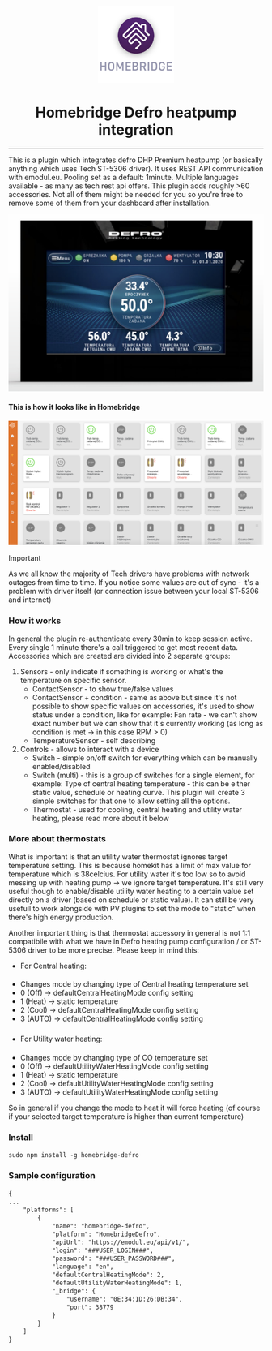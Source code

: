 <p align="center">

<img src="https://github.com/homebridge/branding/raw/latest/logos/homebridge-wordmark-logo-vertical.png" width="150">

</p>

<span align="center">

# Homebridge Defro heatpump integration

</span>


---

This is a plugin which integrates defro DHP Premium heatpump (or basically anything which uses Tech ST-5306 driver). It uses REST API communication with emodul.eu. Pooling set as a default: 1minute. Multiple languages available - as many as tech rest api offers. This plugin adds roughly >60 accessories. Not all of them might be needed for you so you're free to remove some of them from your dashboard after installation.

![Defro ST-5306](https://github.com/tofilskimateusz/homebridge-defro/blob/main/images/defro_screen_1.png?raw=true)

#### This is how it looks like in Homebridge
![Homebridge defro screen](https://github.com/tofilskimateusz/homebridge-defro/blob/main/images/homebridge_defro_screen_1.png?raw=true)

> [!IMPORTANT]
> As we all know the majority of Tech drivers have problems with network outages from time to time. If you notice some values are out of sync - it's a problem with driver itself (or connection issue between your local ST-5306 and internet) 

### How it works
In general the plugin re-authenticate every 30min to keep session active. Every single 1 minute there's a call triggered to get most recent data. Accessories which are created are divided into 2 separate groups:
1. Sensors - only indicate if something is working or what's the temperature on specific sensor.
   - ContactSensor - to show true/false values
   - ContactSensor + condition - same as above but since it's not possible to show specific values on accessories, it's used to show status under a condition, like for example: Fan rate - we can't show exact number but we can show that it's currently working (as long as condition is met -> in this case RPM > 0)
   - TemperatureSensor - self describing
2. Controls - allows to interact with a device
   - Switch - simple on/off switch for everything which can be manually enabled/disabled
   - Switch (multi) - this is a group of switches for a single element, for example: Type of central heating temperature - this can be either static value, schedule or heating curve. This plugin will create 3 simple switches for that one to allow setting all the options.
   - Thermostat - used for cooling, central heating and utility water heating, please read more about it below

### More about thermostats
What is important is that an utility water thermostat ignores target temperature setting. This is because homekit has a limit of max value for temperature which is 38celcius. For utility water it's too low so to avoid messing up with heating pump -> we ignore target temperature. It's still very useful though to enable/disable utility water heating to a certain value set directly on a driver (based on schedule or static value). It can still be very usefull to work alongside with PV plugins to set the mode to "static" when there's high energy production. 

Another important thing is that thermostat accessory in general is not 1:1 compatibile with what we have in Defro heating pump configuration / or ST-5306 driver to be more precise. Please keep in mind this:

* For Central heating:
####
* Changes mode by changing type of Central heating temperature set
* 0 (Off) -> defaultCentralHeatingMode config setting
* 1 (Heat) -> static temperature
* 2 (Cool) -> defaultCentralHeatingMode config setting
* 3 (AUTO) -> defaultCentralHeatingMode config setting
###
* For Utility water heating:
####
* Changes mode by changing type of CO temperature set
* 0 (Off) -> defaultUtilityWaterHeatingMode config setting
* 1 (Heat) -> static temperature
* 2 (Cool) -> defaultUtilityWaterHeatingMode config setting
* 3 (AUTO) -> defaultUtilityWaterHeatingMode config setting

So in general if you change the mode to heat it will force heating (of course if your selected target temperature is higher than current temperature)

### Install

```shell
sudo npm install -g homebridge-defro
```

### Sample configuration
```
{
...
    "platforms": [
        {
            "name": "homebridge-defro",
            "platform": "HomebridgeDefro",
            "apiUrl": "https://emodul.eu/api/v1/",
            "login": "###USER_LOGIN###",
            "password": "###USER_PASSWORD###",
            "language": "en",
            "defaultCentralHeatingMode": 2,
            "defaultUtilityWaterHeatingMode": 1,
            "_bridge": {
                "username": "0E:34:1D:26:DB:34",
                "port": 38779
            }
        }
    ]
}
```